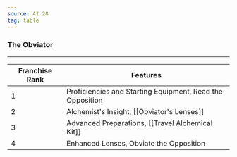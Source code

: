 ```yaml
---
source: AI 28
tag: table
---
```


### The Obviator
---
|Franchise Rank|Features|
|----|------------|
|1|Proficiencies and Starting Equipment, Read the Opposition|
|2|Alchemist's Insight, [[Obviator's Lenses]]|
|3|Advanced Preparations, [[Travel Alchemical Kit]]|
|4|Enhanced Lenses, Obviate the Opposition|
